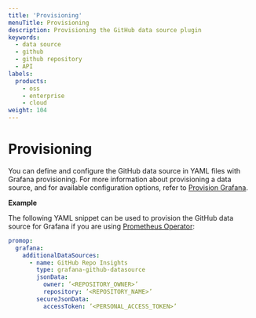 ```yaml
---
title: 'Provisioning'
menuTitle: Provisioning
description: Provisioning the GitHub data source plugin
keywords:
  - data source
  - github
  - github repository
  - API
labels:
  products:
    - oss
    - enterprise
    - cloud
weight: 104
---
```


# Provisioning

You can define and configure the GitHub data source in YAML files with Grafana provisioning. For more information about provisioning a data source, and for available configuration options, refer to [Provision Grafana](https://grafana.com/docs/grafana/latest/administration/provisioning/#data-sources).

**Example**

The following YAML snippet can be used to provision the GitHub data source for Grafana if you are using [Prometheus Operator](https://github.com/prometheus-operator/prometheus-operator):

```yaml
promop:
  grafana:
    additionalDataSources:
      - name: GitHub Repo Insights
        type: grafana-github-datasource
        jsonData:
          owner: ’<REPOSITORY_OWNER>’
          repository: ’<REPOSITORY_NAME>’
        secureJsonData:
          accessToken: ’<PERSONAL_ACCESS_TOKEN>’

